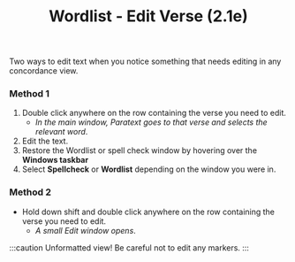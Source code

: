 ﻿---
title: Wordlist - Edit Verse (2.1e)
---
Two ways to edit text when you notice something that needs editing in any concordance view.

### Method 1

1.  Double click anywhere on the row containing the verse you need to edit.  
    -  *In the main window, Paratext goes to that verse and selects the relevant word*.
1.  Edit the text.
1.  Restore the Wordlist or spell check window by hovering over the **Windows taskbar**
1.  Select **Spellcheck** or **Wordlist** depending on the window you were in.

### Method 2

-  Hold down shift and double click anywhere on the row containing the verse you need to edit.  
    -  *A small Edit window opens*.  

:::caution
Unformatted view! Be careful not to edit any markers.
:::
